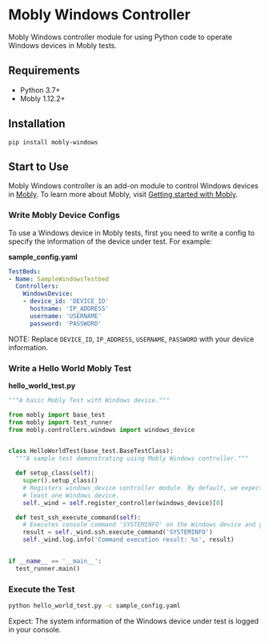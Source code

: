 # Mobly Windows Controller

Mobly Windows controller module for using Python code to operate Windows devices in Mobly tests.

## Requirements

-   Python 3.7+
-   Mobly 1.12.2+

## Installation

```shell
pip install mobly-windows
```

## Start to Use

Mobly Windows controller is an add-on module to control Windows devices in [Mobly](https://github.com/google/mobly).
To learn more about Mobly, visit [Getting started with Mobly](https://github.com/google/mobly/blob/master/docs/tutorial.md).

### Write Mobly Device Configs

To use a Windows device in Mobly tests, first you need to write a config to specify the information of the device under test. For example:

**sample_config.yaml**

```yaml
TestBeds:
- Name: SampleWindowsTestbed
  Controllers:
    WindowsDevice:
    - device_id: 'DEVICE_ID'
      hostname: 'IP_ADDRESS'
      username: 'USERNAME'
      password: 'PASSWORD'
```

NOTE: Replace `DEVICE_ID`, `IP_ADDRESS`, `USERNAME`, `PASSWORD` with your device information.

### Write a Hello World Mobly Test

**hello_world_test.py**

```python
"""A basic Mobly Test with Windows device."""

from mobly import base_test
from mobly import test_runner
from mobly.controllers.windows import windows_device


class HelloWorldTest(base_test.BaseTestClass):
  """A sample test demonstrating using Mobly Windows controller."""

  def setup_class(self):
    super().setup_class()
    # Registers windows_device controller module. By default, we expect at
    # least one Windows device.
    self._wind = self.register_controller(windows_device)[0]

  def test_ssh_execute_command(self):
    # Executes console command 'SYSTEMINFO' on the Windows device and gets the result.
    result = self._wind.ssh.execute_command('SYSTEMINFO')
    self._wind.log.info('Command execution result: %s', result)


if __name__ == '__main__':
  test_runner.main()

```

### Execute the Test

```bash
python hello_world_test.py -c sample_config.yaml
```

Expect:
The system information of the Windows device under test is logged in your console.